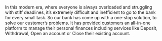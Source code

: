  In this modern era, where everyone is always overloaded and struggling with stiff deadlines, it’s extremely difficult and inefficient to go to the bank for every small task.
So our bank has come up with a one-stop solution, to solve our customer’s problems.
It has provided customers an all-in-one platform to manage their personal finances including services like
Deposit, Withdrawal, Open an account or Close their existing account.
